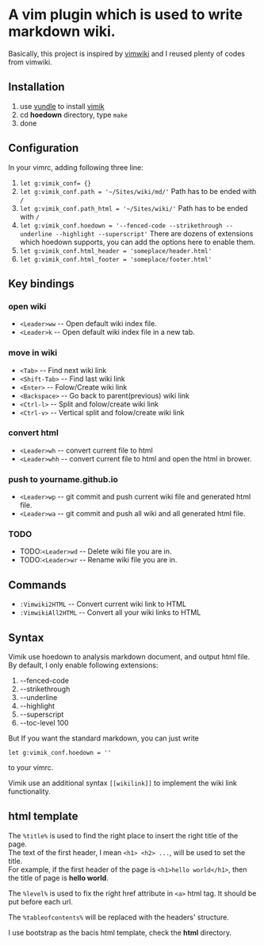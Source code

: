 # A vim plugin which is used to write markdown wiki.

Basically, this project is inspired by [vimwiki](https://github.com/vimwiki/vimwiki) and I reused plenty of codes from vimwiki.

## Installation
1. use [vundle](https://github.com/VundleVim/Vundle.vim) to install [vimik](https://github.com/xrfind/vimik)
2. cd **hoedown** directory, type `make`
3. done

## Configuration
In your vimrc, adding following three line:

1. `let g:vimik_conf= {}`
2. `let g:vimik_conf.path = '~/Sites/wiki/md/'`  Path has to be ended with `/`
3. `let g:vimik_conf.path_html = '~/Sites/wiki/'` Path has to be ended with `/`
4. `let g:vimik_conf.hoedown = '--fenced-code --strikethrough --underline --highlight --superscript'`
	There are dozens of extensions which hoedown supports, you can add the options here to enable them.
5. `let g:vimik_conf.html_header = 'someplace/header.html'`
6. `let g:vimik_conf.html_footer = 'someplace/footer.html'`

## Key bindings

### open wiki
* `<Leader>ww` -- Open default wiki index file.
* `<Leader>k` -- Open default wiki index file in a new tab.

### move in wiki
* `<Tab>` -- Find next wiki link
* `<Shift-Tab>` -- Find last wiki link
* `<Enter>` -- Folow/Create wiki link
* `<Backspace>` -- Go back to parent(previous) wiki link
* `<Ctrl-l>` -- Split and folow/create wiki link
* `<Ctrl-v>` -- Vertical split and folow/create wiki link

### convert html
* `<Leader>wh` -- convert current file to html
* `<Leader>whh` -- convert current file to html and open the html in brower.

### push to yourname.github.io
* `<Leader>wp` -- git commit and push current wiki file and generated html file.
* `<Leader>wa` -- git commit and push all wiki and all generated html file.

### TODO
* TODO:`<Leader>wd` -- Delete wiki file you are in.
* TODO:`<Leader>wr` -- Rename wiki file you are in.

## Commands
* `:Vimwiki2HTML` -- Convert current wiki link to HTML
* `:VimwikiAll2HTML` -- Convert all your wiki links to HTML

## Syntax
Vimik use hoedown to analysis markdown document, and output html file.
By default, I only enable following extensions:

1. --fenced-code 
2. --strikethrough
3. --underline
4. --highlight
5. --superscript
6. --toc-level 100

But If you want the standard markdown, you can just write 

```vim
let g:vimik_conf.hoedown = ''
```
to your vimrc.	

Vimik use an additional syntax `[[wikilink]]` to implement the wiki link functionality.

## html template
The `%title%` is used to find the right place to insert the right title of the page.  
The text of the first header, I mean `<h1> <h2> ...`, will be used to set the title.  
For example, if the first header of the page is `<h1>hello world</h1>`, then the title of page 
is **hello world**.

The `%level%` is used to fix the right href attribute in `<a>` html tag. It should be put before 
each url.

The `%tableofcontents%` will be replaced with the headers' structure.

I use bootstrap as the bacis html template, check the **html** directory.
